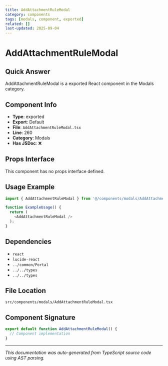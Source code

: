 ```yaml
---
title: AddAttachmentRuleModal
category: components
tags: [modals, component, exported]
related: []
last-updated: 2025-09-04
---
```


# AddAttachmentRuleModal

## Quick Answer
AddAttachmentRuleModal is a exported React component in the Modals category.

## Component Info

- **Type**: exported
- **Export**: Default
- **File**: `AddAttachmentRuleModal.tsx`
- **Line**: 260
- **Category**: Modals
- **Has JSDoc**: ❌

## Props Interface

This component has no props interface defined.

## Usage Example

```typescript
import { AddAttachmentRuleModal } from '@/components/modals/AddAttachmentRuleModal';

function ExampleUsage() {
  return (
    <AddAttachmentRuleModal />
  );
}
```

## Dependencies


- `react`
- `lucide-react`
- `../common/Portal`
- `../../types`
- `../../types`


## File Location

`src/components/modals/AddAttachmentRuleModal.tsx`

## Component Signature

```typescript
export default function AddAttachmentRuleModal() { 
  // Component implementation
}
```

---

*This documentation was auto-generated from TypeScript source code using AST parsing.*